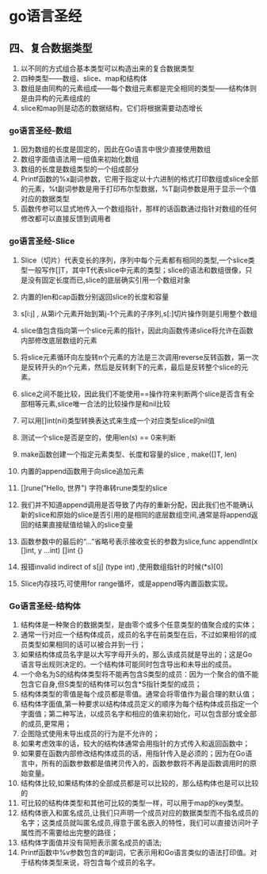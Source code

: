 # go语言圣经
## 四、复合数据类型

1. 以不同的方式组合基本类型可以构造出来的复合数据类型
2. 四种类型——数组、slice、map和结构体
3. 数组是由同构的元素组成——每个数组元素都是完全相同的类型——结构体则是由异构的元素组成的
4. slice和map则是动态的数据结构，它们将根据需要动态增长 

### go语言圣经-数组
1. 因为数组的长度是固定的，因此在Go语言中很少直接使用数组
2. 数组字面值语法用一组值来初始化数组
3. 数组的长度是数组类型的一个组成部分
4. Printf函数的%x副词参数，它用于指定以十六进制的格式打印数组或slice全部的元素，%t副词参数是用于打印布尔型数据，%T副词参数是用于显示一个值对应的数据类型
5. 函数传参可以显式地传入一个数组指针，那样的话函数通过指针对数组的任何修改都可以直接反馈到调用者

### go语言圣经-Slice

1. Slice（切片）代表变长的序列，序列中每个元素都有相同的类型,一个slice类型一般写作[]T，其中T代表slice中元素的类型；slice的语法和数组很像，只是没有固定长度而已,slice的底层确实引用一个数组对象

2. 内置的len和cap函数分别返回slice的长度和容量
3. s[i:j] , 从第i个元素开始到第j-1个元素的子序列,s[:]切片操作则是引用整个数组
4. slice值包含指向第一个slice元素的指针，因此向函数传递slice将允许在函数内部修改底层数组的元素
5. 将slice元素循环向左旋转n个元素的方法是三次调用reverse反转函数，第一次是反转开头的n个元素，然后是反转剩下的元素，最后是反转整个slice的元素。
6. slice之间不能比较，因此我们不能使用==操作符来判断两个slice是否含有全部相等元素,slice唯一合法的比较操作是和nil比较
7. 可以用[]int(nil)类型转换表达式来生成一个对应类型slice的nil值
8. 测试一个slice是否是空的，使用len(s) == 0来判断
9. make函数创建一个指定元素类型、长度和容量的slice , make([]T, len)
10. 内置的append函数用于向slice追加元素
11. []rune("Hello, 世界")  字符串转rune类型的slice
12. 我们并不知道append调用是否导致了内存的重新分配，因此我们也不能确认新的slice和原始的slice是否引用的是相同的底层数组空间,通常是将append返回的结果直接赋值给输入的slice变量
13. 函数参数中的最后的“...”省略号表示接收变长的参数为slice,func appendInt(x []int, y ...int) []int {}
14. 报错invalid indirect of s\[j\] (type int) ,使用数组指针的时候(*s)[0]
15. Slice内存技巧,可使用for range循坏，或是append等内置函数实现。

### Go语言圣经-结构体

1. 结构体是一种聚合的数据类型，是由零个或多个任意类型的值聚合成的实体；
2. 通常一行对应一个结构体成员，成员的名字在前类型在后，不过如果相邻的成员类型如果相同的话可以被合并到一行；
3. 如果结构体成员名字是以大写字母开头的，那么该成员就是导出的；这是Go语言导出规则决定的。一个结构体可能同时包含导出和未导出的成员。
4. 一个命名为S的结构体类型将不能再包含S类型的成员：因为一个聚合的值不能包含它自身,但S类型的结构体可以包含*S指针类型的成员；
5. 结构体类型的零值是每个成员都是零值。通常会将零值作为最合理的默认值；
6. 结构体字面值,第一种要求以结构体成员定义的顺序为每个结构体成员指定一个字面值；第二种写法，以成员名字和相应的值来初始化，可以包含部分或全部的成员,更常用；
7. 企图隐式使用未导出成员的行为是不允许的；
8. 如果考虑效率的话，较大的结构体通常会用指针的方式传入和返回函数中；
9. 如果要在函数内部修改结构体成员的话，用指针传入是必须的；因为在Go语言中，所有的函数参数都是值拷贝传入的，函数参数将不再是函数调用时的原始变量。
10. 结构体比较,如果结构体的全部成员都是可以比较的，那么结构体也是可以比较的
11. 可比较的结构体类型和其他可比较的类型一样，可以用于map的key类型。
12. 结构体嵌入和匿名成员,让我们只声明一个成员对应的数据类型而不指名成员的名字；这类成员就叫匿名成员,得意于匿名嵌入的特性，我们可以直接访问叶子属性而不需要给出完整的路径；
13. 结构体字面值并没有简短表示匿名成员的语法;
14. Printf函数中%v参数包含的#副词，它表示用和Go语言类似的语法打印值。对于结构体类型来说，将包含每个成员的名字。